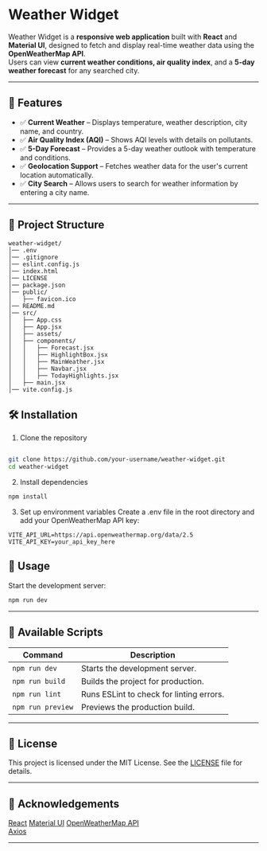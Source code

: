 # Weather Widget

Weather Widget is a **responsive web application** built with **React** and **Material UI**, designed to fetch and display real-time weather data using the **OpenWeatherMap API**.  
Users can view **current weather conditions, air quality index**, and a **5-day weather forecast** for any searched city.

---

## 🚀 Features

- ✅ **Current Weather** – Displays temperature, weather description, city name, and country.
- ✅ **Air Quality Index (AQI)** – Shows AQI levels with details on pollutants.
- ✅ **5-Day Forecast** – Provides a 5-day weather outlook with temperature and conditions.
- ✅ **Geolocation Support** – Fetches weather data for the user's current location automatically.
- ✅ **City Search** – Allows users to search for weather information by entering a city name.

---

## 📁 Project Structure

```plaintext
weather-widget/
│── .env
│── .gitignore
│── eslint.config.js
│── index.html
│── LICENSE
│── package.json
│── public/
│   ├── favicon.ico
│── README.md
│── src/
│   ├── App.css
│   ├── App.jsx
│   ├── assets/
│   ├── components/
│   │   ├── Forecast.jsx
│   │   ├── HighlightBox.jsx
│   │   ├── MainWeather.jsx
│   │   ├── Navbar.jsx
│   │   ├── TodayHighlights.jsx
│   ├── main.jsx
│── vite.config.js

```

## 🛠 Installation

1. Clone the repository

```sh

git clone https://github.com/your-username/weather-widget.git
cd weather-widget
```

2. Install dependencies

```sh
npm install
```

3. Set up environment variables
   Create a .env file in the root directory and add your OpenWeatherMap API key:

```env
VITE_API_URL=https://api.openweathermap.org/data/2.5
VITE_API_KEY=your_api_key_here
```

## 🚀 Usage

Start the development server:

```sh
npm run dev
```

---

## 📜 Available Scripts

| Command           | Description                              |
| ----------------- | ---------------------------------------- |
| `npm run dev`     | Starts the development server.           |
| `npm run build`   | Builds the project for production.       |
| `npm run lint`    | Runs ESLint to check for linting errors. |
| `npm run preview` | Previews the production build.           |

---

## 📜 License

This project is licensed under the MIT License. See the [LICENSE](https://github.com/sayaliakbar/weather-widget?tab=MIT-1-ov-file) file for details.

---

## 🙌 Acknowledgements

[React](https://react.dev)
[Material UI](https://mui.com/material-ui/?srsltid=AfmBOorbBC1CTglRfISXpJNforbOPSSNYVT0JURH5VbLvdJbRA3oB4eQ)
[OpenWeatherMap API](https://openweathermap.org/current)  
[Axios](https://axios-http.com/docs/intro)

---
